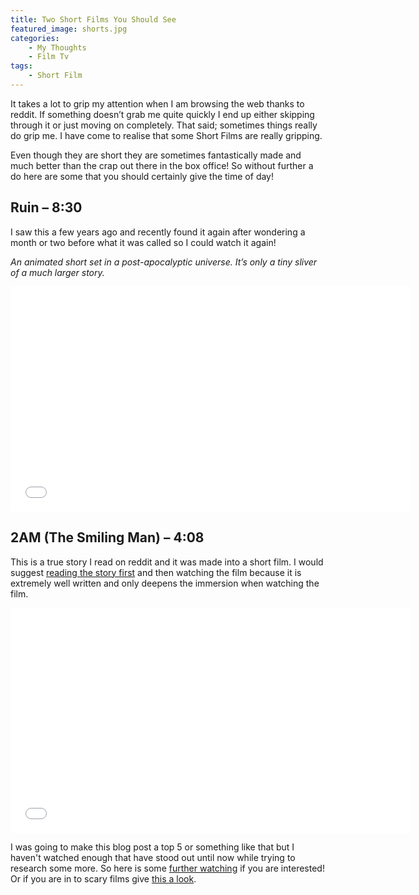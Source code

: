 ```yaml
---
title: Two Short Films You Should See
featured_image: shorts.jpg
categories:
    - My Thoughts
    - Film Tv
tags:
    - Short Film
---
```

It takes a lot to grip my attention when I am browsing the web thanks to reddit. If something doesn’t grab me quite quickly I end up either skipping through it or just moving on completely. That said; sometimes things really do grip me. I have come to realise that some Short Films are really gripping.

Even though they are short they are sometimes fantastically made and much better than the crap out there in the box office! So without further a do here are some that you should certainly give the time of day!

## Ruin – 8:30

I saw this a few years ago and recently found it again after wondering a month or two before what it was called so I could watch it again!

_An animated short set in a post-apocalyptic universe. It’s only a tiny sliver of a much larger story._

<iframe width="640" height="360" src="//www.youtube.com/embed/doteMqP6eSc?rel=0" frameborder="0" allowfullscreen=""></iframe>

## 2AM (The Smiling Man) – 4:08

This is a true story I read on reddit and it was made into a short film. I would suggest [reading the story first](http://www.reddit.com/r/LetsNotMeet/comments/rvzaq/the_smili) and then watching the film because it is extremely well written and only deepens the immersion when watching the film.

<iframe width="640" height="360" src="//www.youtube.com/embed/_u6Tt3PqIfQ?rel=0" frameborder="0" allowfullscreen=""></iframe>

I was going to make this blog post a top 5 or something like that but I haven't watched enough that have stood out until now while trying to research some more. So here is some [further watching](http://conversations.nokia.com/2013/03/06/10-awe-inspiring-short-films-every-movie-lover-should-watch/) if you are interested! Or if you are in to scary films give [this a look](http://www.ramblingbeachcat.com/2013/10/top-10-more-scary-short-films.html).

